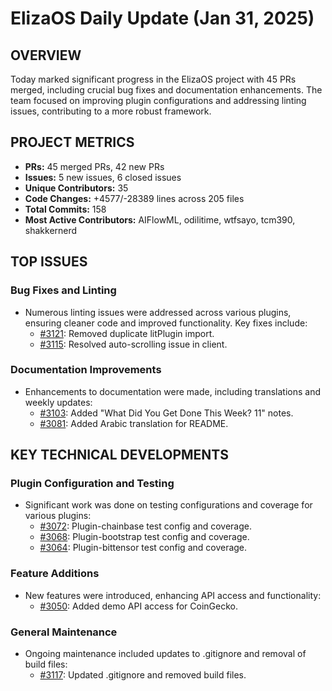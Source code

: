 # ElizaOS Daily Update (Jan 31, 2025)

## OVERVIEW 
Today marked significant progress in the ElizaOS project with 45 PRs merged, including crucial bug fixes and documentation enhancements. The team focused on improving plugin configurations and addressing linting issues, contributing to a more robust framework.

## PROJECT METRICS
- **PRs:** 45 merged PRs, 42 new PRs
- **Issues:** 5 new issues, 6 closed issues
- **Unique Contributors:** 35
- **Code Changes:** +4577/-28389 lines across 205 files
- **Total Commits:** 158
- **Most Active Contributors:** AIFlowML, odilitime, wtfsayo, tcm390, shakkernerd

## TOP ISSUES
### Bug Fixes and Linting
- Numerous linting issues were addressed across various plugins, ensuring cleaner code and improved functionality. Key fixes include:
  - [#3121](https://github.com/elizaos/eliza/issues/3121): Removed duplicate litPlugin import.
  - [#3115](https://github.com/elizaos/eliza/issues/3115): Resolved auto-scrolling issue in client.

### Documentation Improvements
- Enhancements to documentation were made, including translations and weekly updates:
  - [#3103](https://github.com/elizaos/eliza/issues/3103): Added "What Did You Get Done This Week? 11" notes.
  - [#3081](https://github.com/elizaos/eliza/issues/3081): Added Arabic translation for README.

## KEY TECHNICAL DEVELOPMENTS
### Plugin Configuration and Testing
- Significant work was done on testing configurations and coverage for various plugins:
  - [#3072](https://github.com/elizaos/eliza/pull/3072): Plugin-chainbase test config and coverage.
  - [#3068](https://github.com/elizaos/eliza/pull/3068): Plugin-bootstrap test config and coverage.
  - [#3064](https://github.com/elizaos/eliza/pull/3064): Plugin-bittensor test config and coverage.

### Feature Additions
- New features were introduced, enhancing API access and functionality:
  - [#3050](https://github.com/elizaos/eliza/pull/3050): Added demo API access for CoinGecko.
  
### General Maintenance
- Ongoing maintenance included updates to .gitignore and removal of build files:
  - [#3117](https://github.com/elizaos/eliza/pull/3117): Updated .gitignore and removed build files.